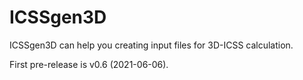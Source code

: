 # ICSSgen3D

ICSSgen3D can help you creating input files for 3D-ICSS calculation.

First pre-release is v0.6 (2021-06-06).
